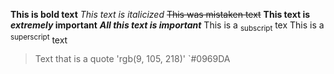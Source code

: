 **This is bold text**
_This text is italicized_
~~This was mistaken text~~
	**This text is _extremely_ important**
***All this text is important***
This is a <sub>subscript</sub> tex
This is a <sup>superscript</sup> text
> Text that is a quote
'rgb(9, 105, 218)'
`#0969DA
